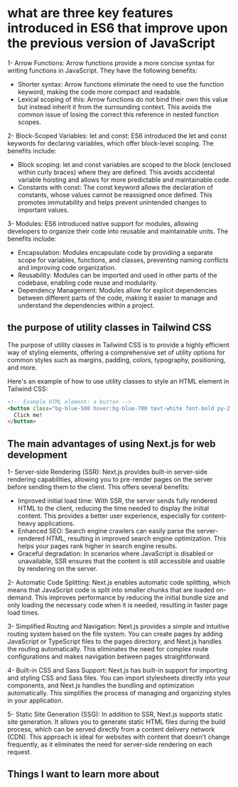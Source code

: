 # what are three key features introduced in ES6 that improve upon the previous version of JavaScript

1- Arrow Functions: Arrow functions provide a more concise syntax for writing functions in JavaScript. They have the following benefits:

  * Shorter syntax: Arrow functions eliminate the need to use the function keyword, making the code more compact and readable.
  * Lexical scoping of this: Arrow functions do not bind their own this value but instead inherit it from the surrounding context. This avoids the common issue of losing the correct this reference in nested function scopes.

2- Block-Scoped Variables: let and const: ES6 introduced the let and const keywords for declaring variables, which offer block-level scoping. The benefits include:

  * Block scoping: let and const variables are scoped to the block (enclosed within curly braces) where they are defined. This avoids accidental variable hoisting and allows for more predictable and maintainable code.
  * Constants with const: The const keyword allows the declaration of constants, whose values cannot be reassigned once defined. This promotes immutability and helps prevent unintended changes to important values.

3- Modules: ES6 introduced native support for modules, allowing developers to organize their code into reusable and maintainable units. The benefits include:

  * Encapsulation: Modules encapsulate code by providing a separate scope for variables, functions, and classes, preventing naming conflicts and improving code organization.
  * Reusability: Modules can be imported and used in other parts of the codebase, enabling code reuse and modularity.
  * Dependency Management: Modules allow for explicit dependencies between different parts of the code, making it easier to manage and understand the dependencies within a project.

## the purpose of utility classes in Tailwind CSS

The purpose of utility classes in Tailwind CSS is to provide a highly efficient way of styling elements, offering a comprehensive set of utility options for common styles such as margins, padding, colors, typography, positioning, and more.

Here's an example of how to use utility classes to style an HTML element in Tailwind CSS:

```html
<!-- Example HTML element: a button -->
<button class="bg-blue-500 hover:bg-blue-700 text-white font-bold py-2 px-4 rounded">
  Click me!
</button>
```

## The main advantages of using Next.js for web development

1- Server-side Rendering (SSR): Next.js provides built-in server-side rendering capabilities, allowing you to pre-render pages on the server before sending them to the client. This offers several benefits:

  * Improved initial load time: With SSR, the server sends fully rendered HTML to the client, reducing the time needed to display the initial content. This provides a better user experience, especially for content-heavy applications.
  * Enhanced SEO: Search engine crawlers can easily parse the server-rendered HTML, resulting in improved search engine optimization. This helps your pages rank higher in search engine results.
  * Graceful degradation: In scenarios where JavaScript is disabled or unavailable, SSR ensures that the content is still accessible and usable by rendering on the server.

2- Automatic Code Splitting: Next.js enables automatic code splitting, which means that JavaScript code is split into smaller chunks that are loaded on-demand. This improves performance by reducing the initial bundle size and only loading the necessary code when it is needed, resulting in faster page load times.

3- Simplified Routing and Navigation: Next.js provides a simple and intuitive routing system based on the file system. You can create pages by adding JavaScript or TypeScript files to the pages directory, and Next.js handles the routing automatically. This eliminates the need for complex route configurations and makes navigation between pages straightforward.

4- Built-in CSS and Sass Support: Next.js has built-in support for importing and styling CSS and Sass files. You can import stylesheets directly into your components, and Next.js handles the bundling and optimization automatically. This simplifies the process of managing and organizing styles in your application.

5- Static Site Generation (SSG): In addition to SSR, Next.js supports static site generation. It allows you to generate static HTML files during the build process, which can be served directly from a content delivery network (CDN). This approach is ideal for websites with content that doesn't change frequently, as it eliminates the need for server-side rendering on each request.

## Things I want to learn more about
